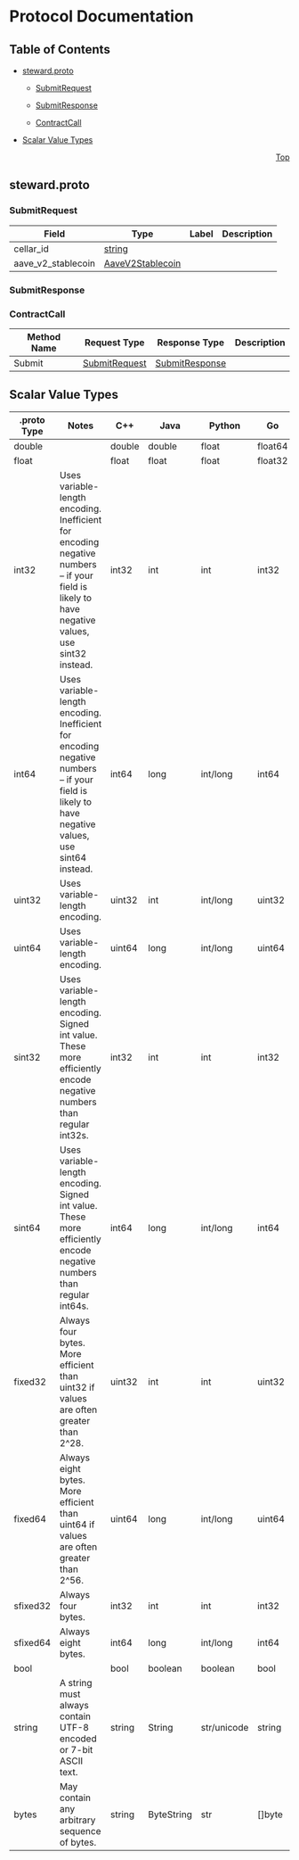 # Protocol Documentation
<a name="top"></a>

## Table of Contents

- [steward.proto](#steward-proto)
    - [SubmitRequest](#steward-v1-SubmitRequest)
    - [SubmitResponse](#steward-v1-SubmitResponse)
  
    - [ContractCall](#steward-v1-ContractCall)
  
- [Scalar Value Types](#scalar-value-types)



<a name="steward-proto"></a>
<p align="right"><a href="#top">Top</a></p>

## steward.proto



<a name="steward-v1-SubmitRequest"></a>

### SubmitRequest



| Field | Type | Label | Description |
| ----- | ---- | ----- | ----------- |
| cellar_id | [string](#string) |  |  |
| aave_v2_stablecoin | [AaveV2Stablecoin](#steward-v1-AaveV2Stablecoin) |  |  |






<a name="steward-v1-SubmitResponse"></a>

### SubmitResponse






 

 

 


<a name="steward-v1-ContractCall"></a>

### ContractCall


| Method Name | Request Type | Response Type | Description |
| ----------- | ------------ | ------------- | ------------|
| Submit | [SubmitRequest](#steward-v1-SubmitRequest) | [SubmitResponse](#steward-v1-SubmitResponse) |  |

 



## Scalar Value Types

| .proto Type | Notes | C++ | Java | Python | Go | C# | PHP | Ruby |
| ----------- | ----- | --- | ---- | ------ | -- | -- | --- | ---- |
| <a name="double" /> double |  | double | double | float | float64 | double | float | Float |
| <a name="float" /> float |  | float | float | float | float32 | float | float | Float |
| <a name="int32" /> int32 | Uses variable-length encoding. Inefficient for encoding negative numbers – if your field is likely to have negative values, use sint32 instead. | int32 | int | int | int32 | int | integer | Bignum or Fixnum (as required) |
| <a name="int64" /> int64 | Uses variable-length encoding. Inefficient for encoding negative numbers – if your field is likely to have negative values, use sint64 instead. | int64 | long | int/long | int64 | long | integer/string | Bignum |
| <a name="uint32" /> uint32 | Uses variable-length encoding. | uint32 | int | int/long | uint32 | uint | integer | Bignum or Fixnum (as required) |
| <a name="uint64" /> uint64 | Uses variable-length encoding. | uint64 | long | int/long | uint64 | ulong | integer/string | Bignum or Fixnum (as required) |
| <a name="sint32" /> sint32 | Uses variable-length encoding. Signed int value. These more efficiently encode negative numbers than regular int32s. | int32 | int | int | int32 | int | integer | Bignum or Fixnum (as required) |
| <a name="sint64" /> sint64 | Uses variable-length encoding. Signed int value. These more efficiently encode negative numbers than regular int64s. | int64 | long | int/long | int64 | long | integer/string | Bignum |
| <a name="fixed32" /> fixed32 | Always four bytes. More efficient than uint32 if values are often greater than 2^28. | uint32 | int | int | uint32 | uint | integer | Bignum or Fixnum (as required) |
| <a name="fixed64" /> fixed64 | Always eight bytes. More efficient than uint64 if values are often greater than 2^56. | uint64 | long | int/long | uint64 | ulong | integer/string | Bignum |
| <a name="sfixed32" /> sfixed32 | Always four bytes. | int32 | int | int | int32 | int | integer | Bignum or Fixnum (as required) |
| <a name="sfixed64" /> sfixed64 | Always eight bytes. | int64 | long | int/long | int64 | long | integer/string | Bignum |
| <a name="bool" /> bool |  | bool | boolean | boolean | bool | bool | boolean | TrueClass/FalseClass |
| <a name="string" /> string | A string must always contain UTF-8 encoded or 7-bit ASCII text. | string | String | str/unicode | string | string | string | String (UTF-8) |
| <a name="bytes" /> bytes | May contain any arbitrary sequence of bytes. | string | ByteString | str | []byte | ByteString | string | String (ASCII-8BIT) |

